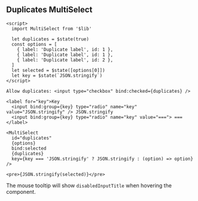 ## Duplicates MultiSelect

```svelte example id="disabled-input-title"
<script>
  import MultiSelect from '$lib'

  let duplicates = $state(true)
  const options = [
    { label: 'Duplicate label', id: 1 },
    { label: 'Duplicate label', id: 1 },
    { label: 'Duplicate label', id: 2 },
  ]
  let selected = $state([options[0]])
  let key = $state(`JSON.stringify`)
</script>

Allow duplicates: <input type="checkbox" bind:checked={duplicates} />

<label for="key">Key
  <input bind:group={key} type="radio" name="key" value="JSON.stringify" /> JSON.stringify
  <input bind:group={key} type="radio" name="key" value="==="> ===
</label>

<MultiSelect
  id="duplicates"
  {options}
  bind:selected
  {duplicates}
  key={key === 'JSON.stringify' ? JSON.stringify : (option) => option}
/>

<pre>{JSON.stringify(selected)}</pre>
```

The mouse tooltip will show `disabledInputTitle` when hovering the component.

